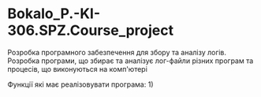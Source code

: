 # Bokalo_P.-KI-306.SPZ.Course_project
Розробка програмного забезпечення для збору та аналізу логів. Розробка програми, що збирає та аналізує лог-файли різних програм та процесів, що виконуються на комп'ютері


Функції які має реалізовувати програма:
1) 
